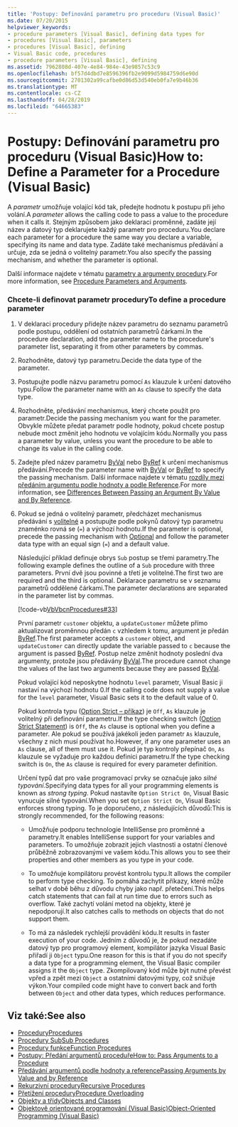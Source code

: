 ```yaml
---
title: 'Postupy: Definování parametru pro proceduru (Visual Basic)'
ms.date: 07/20/2015
helpviewer_keywords:
- procedure parameters [Visual Basic], defining data types for
- procedures [Visual Basic], parameters
- procedures [Visual Basic], defining
- Visual Basic code, procedures
- procedure parameters [Visual Basic], defining
ms.assetid: 7962808d-407e-4e84-984e-43e9857c53c9
ms.openlocfilehash: bf57d4dbd7e8596396fb2e9099d5984759d6e90d
ms.sourcegitcommit: 2701302a99cafbe0d86d53d540eb0fa7e9b46b36
ms.translationtype: MT
ms.contentlocale: cs-CZ
ms.lasthandoff: 04/28/2019
ms.locfileid: "64665383"
---
```

# <a name="how-to-define-a-parameter-for-a-procedure-visual-basic"></a><span data-ttu-id="1c518-102">Postupy: Definování parametru pro proceduru (Visual Basic)</span><span class="sxs-lookup"><span data-stu-id="1c518-102">How to: Define a Parameter for a Procedure (Visual Basic)</span></span>
<span data-ttu-id="1c518-103">A *parametr* umožňuje volající kód tak, předejte hodnotu k postupu při jeho volání.</span><span class="sxs-lookup"><span data-stu-id="1c518-103">A *parameter* allows the calling code to pass a value to the procedure when it calls it.</span></span> <span data-ttu-id="1c518-104">Stejným způsobem jako deklaraci proměnné, zadáte její název a datový typ deklarujete každý parametr pro proceduru.</span><span class="sxs-lookup"><span data-stu-id="1c518-104">You declare each parameter for a procedure the same way you declare a variable, specifying its name and data type.</span></span> <span data-ttu-id="1c518-105">Zadáte také mechanismus předávání a určuje, zda se jedná o volitelný parametr.</span><span class="sxs-lookup"><span data-stu-id="1c518-105">You also specify the passing mechanism, and whether the parameter is optional.</span></span>  
  
 <span data-ttu-id="1c518-106">Další informace najdete v tématu [parametry a argumenty procedury](./procedure-parameters-and-arguments.md).</span><span class="sxs-lookup"><span data-stu-id="1c518-106">For more information, see [Procedure Parameters and Arguments](./procedure-parameters-and-arguments.md).</span></span>  
  
### <a name="to-define-a-procedure-parameter"></a><span data-ttu-id="1c518-107">Chcete-li definovat parametr procedury</span><span class="sxs-lookup"><span data-stu-id="1c518-107">To define a procedure parameter</span></span>  
  
1. <span data-ttu-id="1c518-108">V deklaraci procedury přidejte název parametru do seznamu parametrů podle postupu, oddělení od ostatních parametrů čárkami.</span><span class="sxs-lookup"><span data-stu-id="1c518-108">In the procedure declaration, add the parameter name to the procedure's parameter list, separating it from other parameters by commas.</span></span>  
  
2. <span data-ttu-id="1c518-109">Rozhodněte, datový typ parametru.</span><span class="sxs-lookup"><span data-stu-id="1c518-109">Decide the data type of the parameter.</span></span>  
  
3. <span data-ttu-id="1c518-110">Postupujte podle názvu parametru pomocí `As` klauzule k určení datového typu.</span><span class="sxs-lookup"><span data-stu-id="1c518-110">Follow the parameter name with an `As` clause to specify the data type.</span></span>  
  
4. <span data-ttu-id="1c518-111">Rozhodněte, předávání mechanismus, který chcete použít pro parametr.</span><span class="sxs-lookup"><span data-stu-id="1c518-111">Decide the passing mechanism you want for the parameter.</span></span> <span data-ttu-id="1c518-112">Obvykle můžete předat parametr podle hodnoty, pokud chcete postup nebude moct změnit jeho hodnotu ve volajícím kódu.</span><span class="sxs-lookup"><span data-stu-id="1c518-112">Normally you pass a parameter by value, unless you want the procedure to be able to change its value in the calling code.</span></span>  
  
5. <span data-ttu-id="1c518-113">Zadejte před název parametru [ByVal](../../../../visual-basic/language-reference/modifiers/byval.md) nebo [ByRef](../../../../visual-basic/language-reference/modifiers/byref.md) k určení mechanismus předávání.</span><span class="sxs-lookup"><span data-stu-id="1c518-113">Precede the parameter name with [ByVal](../../../../visual-basic/language-reference/modifiers/byval.md) or [ByRef](../../../../visual-basic/language-reference/modifiers/byref.md) to specify the passing mechanism.</span></span> <span data-ttu-id="1c518-114">Další informace najdete v tématu [rozdíly mezi předáním argumentu podle hodnoty a podle Reference](./differences-between-passing-an-argument-by-value-and-by-reference.md).</span><span class="sxs-lookup"><span data-stu-id="1c518-114">For more information, see [Differences Between Passing an Argument By Value and By Reference](./differences-between-passing-an-argument-by-value-and-by-reference.md).</span></span>  
  
6. <span data-ttu-id="1c518-115">Pokud se jedná o volitelný parametr, předcházet mechanismus předávání s [volitelné](../../../../visual-basic/language-reference/modifiers/optional.md) a postupujte podle pokynů datový typ parametru znaménko rovná se (`=`) a výchozí hodnotu.</span><span class="sxs-lookup"><span data-stu-id="1c518-115">If the parameter is optional, precede the passing mechanism with [Optional](../../../../visual-basic/language-reference/modifiers/optional.md) and follow the parameter data type with an equal sign (`=`) and a default value.</span></span>  
  
     <span data-ttu-id="1c518-116">Následující příklad definuje obrys `Sub` postup se třemi parametry.</span><span class="sxs-lookup"><span data-stu-id="1c518-116">The following example defines the outline of a `Sub` procedure with three parameters.</span></span> <span data-ttu-id="1c518-117">První dvě jsou povinné a třetí je volitelné.</span><span class="sxs-lookup"><span data-stu-id="1c518-117">The first two are required and the third is optional.</span></span> <span data-ttu-id="1c518-118">Deklarace parametru se v seznamu parametrů oddělené čárkami.</span><span class="sxs-lookup"><span data-stu-id="1c518-118">The parameter declarations are separated in the parameter list by commas.</span></span>  
  
     [!code-vb[VbVbcnProcedures#33](~/samples/snippets/visualbasic/VS_Snippets_VBCSharp/VbVbcnProcedures/VB/Class1.vb#33)]  
  
     <span data-ttu-id="1c518-119">První parametr `customer` objektu, a `updateCustomer` můžete přímo aktualizovat proměnnou předán `c` vzhledem k tomu, argument je předán [ByRef](../../../../visual-basic/language-reference/modifiers/byref.md).</span><span class="sxs-lookup"><span data-stu-id="1c518-119">The first parameter accepts a `customer` object, and `updateCustomer` can directly update the variable passed to `c` because the argument is passed [ByRef](../../../../visual-basic/language-reference/modifiers/byref.md).</span></span> <span data-ttu-id="1c518-120">Postup nelze změnit hodnoty poslední dva argumenty, protože jsou předávány [ByVal](../../../../visual-basic/language-reference/modifiers/byval.md).</span><span class="sxs-lookup"><span data-stu-id="1c518-120">The procedure cannot change the values of the last two arguments because they are passed [ByVal](../../../../visual-basic/language-reference/modifiers/byval.md).</span></span>  
  
     <span data-ttu-id="1c518-121">Pokud volající kód neposkytne hodnotu `level` parametr, Visual Basic ji nastaví na výchozí hodnotu 0.</span><span class="sxs-lookup"><span data-stu-id="1c518-121">If the calling code does not supply a value for the `level` parameter, Visual Basic sets it to the default value of 0.</span></span>  
  
     <span data-ttu-id="1c518-122">Pokud kontrola typu ([Option Strict – příkaz](../../../../visual-basic/language-reference/statements/option-strict-statement.md)) je `Off`, `As` klauzule je volitelný při definování parametru.</span><span class="sxs-lookup"><span data-stu-id="1c518-122">If the type checking switch ([Option Strict Statement](../../../../visual-basic/language-reference/statements/option-strict-statement.md)) is `Off`, the `As` clause is optional when you define a parameter.</span></span> <span data-ttu-id="1c518-123">Ale pokud se používá jakékoli jeden parametr `As` klauzule, všechny z nich musí používat ho.</span><span class="sxs-lookup"><span data-stu-id="1c518-123">However, if any one parameter uses an `As` clause, all of them must use it.</span></span> <span data-ttu-id="1c518-124">Pokud je typ kontroly přepínač `On`, `As` klauzule se vyžaduje pro každou definici parametru.</span><span class="sxs-lookup"><span data-stu-id="1c518-124">If the type checking switch is `On`, the `As` clause is required for every parameter definition.</span></span>  
  
     <span data-ttu-id="1c518-125">Určení typů dat pro vaše programovací prvky se označuje jako *silné typování*.</span><span class="sxs-lookup"><span data-stu-id="1c518-125">Specifying data types for all your programming elements is known as *strong typing*.</span></span> <span data-ttu-id="1c518-126">Pokud nastavíte `Option Strict On`, Visual Basic vynucuje silné typování.</span><span class="sxs-lookup"><span data-stu-id="1c518-126">When you set `Option Strict On`, Visual Basic enforces strong typing.</span></span> <span data-ttu-id="1c518-127">To je doporučeno, z následujících důvodů:</span><span class="sxs-lookup"><span data-stu-id="1c518-127">This is strongly recommended, for the following reasons:</span></span>  
  
    - <span data-ttu-id="1c518-128">Umožňuje podporu technologie IntelliSense pro proměnné a parametry.</span><span class="sxs-lookup"><span data-stu-id="1c518-128">It enables IntelliSense support for your variables and parameters.</span></span> <span data-ttu-id="1c518-129">To umožňuje zobrazit jejich vlastnosti a ostatní členové průběžně zobrazovanými ve vašem kódu.</span><span class="sxs-lookup"><span data-stu-id="1c518-129">This allows you to see their properties and other members as you type in your code.</span></span>  
  
    - <span data-ttu-id="1c518-130">To umožňuje kompilátoru provést kontrolu typu.</span><span class="sxs-lookup"><span data-stu-id="1c518-130">It allows the compiler to perform type checking.</span></span> <span data-ttu-id="1c518-131">To pomáhá zachytit příkazy, které může selhat v době běhu z důvodu chyby jako např. přetečení.</span><span class="sxs-lookup"><span data-stu-id="1c518-131">This helps catch statements that can fail at run time due to errors such as overflow.</span></span> <span data-ttu-id="1c518-132">Také zachytí volání metod na objekty, které je nepodporují.</span><span class="sxs-lookup"><span data-stu-id="1c518-132">It also catches calls to methods on objects that do not support them.</span></span>  
  
    - <span data-ttu-id="1c518-133">To má za následek rychlejší provádění kódu.</span><span class="sxs-lookup"><span data-stu-id="1c518-133">It results in faster execution of your code.</span></span> <span data-ttu-id="1c518-134">Jedním z důvodů je, že pokud nezadáte datový typ pro programový element, kompilátor jazyka Visual Basic přiřadí ji `Object` typu.</span><span class="sxs-lookup"><span data-stu-id="1c518-134">One reason for this is that if you do not specify a data type for a programming element, the Visual Basic compiler assigns it the `Object` type.</span></span> <span data-ttu-id="1c518-135">Zkompilovaný kód může být nutné převést vpřed a zpět mezi `Object` a ostatními datovými typy, což snižuje výkon.</span><span class="sxs-lookup"><span data-stu-id="1c518-135">Your compiled code might have to convert back and forth between `Object` and other data types, which reduces performance.</span></span>  
  
## <a name="see-also"></a><span data-ttu-id="1c518-136">Viz také:</span><span class="sxs-lookup"><span data-stu-id="1c518-136">See also</span></span>

- [<span data-ttu-id="1c518-137">Procedury</span><span class="sxs-lookup"><span data-stu-id="1c518-137">Procedures</span></span>](./index.md)
- [<span data-ttu-id="1c518-138">Procedury Sub</span><span class="sxs-lookup"><span data-stu-id="1c518-138">Sub Procedures</span></span>](./sub-procedures.md)
- [<span data-ttu-id="1c518-139">Procedury funkce</span><span class="sxs-lookup"><span data-stu-id="1c518-139">Function Procedures</span></span>](./function-procedures.md)
- [<span data-ttu-id="1c518-140">Postupy: Předání argumentů proceduře</span><span class="sxs-lookup"><span data-stu-id="1c518-140">How to: Pass Arguments to a Procedure</span></span>](./how-to-pass-arguments-to-a-procedure.md)
- [<span data-ttu-id="1c518-141">Předávání argumentů podle hodnoty a reference</span><span class="sxs-lookup"><span data-stu-id="1c518-141">Passing Arguments by Value and by Reference</span></span>](./passing-arguments-by-value-and-by-reference.md)
- [<span data-ttu-id="1c518-142">Rekurzivní procedury</span><span class="sxs-lookup"><span data-stu-id="1c518-142">Recursive Procedures</span></span>](./recursive-procedures.md)
- [<span data-ttu-id="1c518-143">Přetížení procedury</span><span class="sxs-lookup"><span data-stu-id="1c518-143">Procedure Overloading</span></span>](./procedure-overloading.md)
- [<span data-ttu-id="1c518-144">Objekty a třídy</span><span class="sxs-lookup"><span data-stu-id="1c518-144">Objects and Classes</span></span>](../../../../visual-basic/programming-guide/language-features/objects-and-classes/index.md)
- [<span data-ttu-id="1c518-145">Objektově orientované programování (Visual Basic)</span><span class="sxs-lookup"><span data-stu-id="1c518-145">Object-Oriented Programming (Visual Basic)</span></span>](../../concepts/object-oriented-programming.md)
